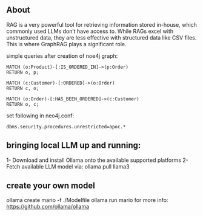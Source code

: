 ## About

RAG is a very powerful tool for retrieving information stored in-house, which commonly used LLMs don’t have access to. While RAGs excel with unstructured data, they are less effective with structured data like CSV files. This is where GraphRAG plays a significant role.


simple queries after creation of noe4j graph:

```
MATCH (o:Product)-[:IS_ORDERED_IN]->(p:Order)
RETURN o, p;

MATCH (c:Customer)-[:ORDERED]->(o:Order)
RETURN c, o;

MATCH (o:Order)-[:HAS_BEEN_ORDERED]->(c:Customer)
RETURN o, c;
```

set following in neo4j.conf:

```
dbms.security.procedures.unrestricted=apoc.*

```

## bringing local LLM up and running:

1- Download and install Ollama onto the available supported platforms 
2- Fetch available LLM model via: ollama pull llama3

## create your own model
ollama create mario -f ./Modelfile
ollama run mario
for more info: https://github.com/ollama/ollama
